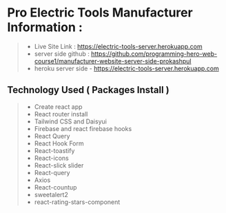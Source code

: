 # Pro Electric Tools Manufacturer Information :

> - Live Site Link : https://electric-tools-server.herokuapp.com
> - server side github : https://github.com/programming-hero-web-course1/manufacturer-website-server-side-prokashpul
> - heroku server side - https://electric-tools-server.herokuapp.com

## Technology Used ( Packages Install )

> - Create react app
> - React router install
> - Tailwind CSS and Daisyui
> - Firebase and react firebase hooks
> - React Query
> - React Hook Form
> - React-toastify
> - React-icons
> - React-slick slider
> - React-query
> - Axios
> - React-countup
> - sweetalert2
> - react-rating-stars-component
